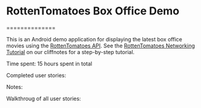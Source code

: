 # RottenTomatoes Box Office Demo

==============

This is an Android demo application for displaying the latest box office movies using the [RottenTomatoes API](http://www.rottentomatoes.com/). See the [RottenTomatoes Networking Tutorial](http://guides.thecodepath.com/android/RottenTomatoes-Networking-Tutorial) on our cliffnotes for a step-by-step tutorial.


Time spent: 15 hours spent in total


Completed user stories:




Notes:


Walkthroug of all user stories:

